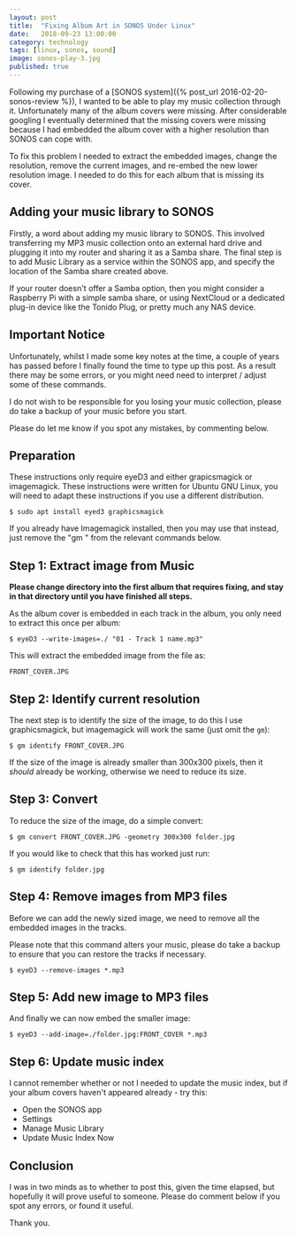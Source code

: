 ```yaml
---
layout: post
title:  "Fixing Album Art in SONOS Under Linux"
date:   2018-09-23 13:00:00
category: technology 
tags: [linux, sonos, sound]
image: sonos-play-3.jpg
published: true
---
```


Following my purchase of a [SONOS system]({% post_url 2016-02-20-sonos-review %}), I wanted to be able to play my music collection through it.
Unfortunately many of the album covers were missing.
After considerable googling I eventually determined that the missing covers were missing because I had embedded the album cover with a higher resolution than SONOS can cope with. 

To fix this problem I needed to extract the embedded images, change the resolution, remove the current images, and re-embed the new lower resolution image.
I needed to do this for each album that is missing its cover.

<!--more-->

Adding your music library to SONOS
----------------------------------

Firstly, a word about adding my music library to SONOS. 
This involved transferring my MP3 music collection onto an external hard drive and plugging it into my router and sharing it as a Samba share.
The final step is to add Music Library as a service within the SONOS app, and specify the location of the Samba share created above.

If your router doesn't offer a Samba option, then you might consider a Raspberry Pi with a simple samba share, or using NextCloud or a dedicated plug-in device like the Tonido Plug, or pretty much any NAS device.


Important Notice
----------------

Unfortunately, whilst I made some key notes at the time, a couple of years has passed before I finally found the time to type up this post.
As a result there may be some errors, or you might need need to interpret / adjust some of these commands.

I do not wish to be responsible for you losing your music collection, please do take a backup of your music before you start.

Please do let me know if you spot any mistakes, by commenting below.


Preparation
-----------

These instructions only require eyeD3 and either grapicsmagick or imagemagick.
These instructions were written for Ubuntu GNU Linux, you will need to adapt these instructions if you use a different distribution.

    $ sudo apt install eyed3 graphicsmagick

If you already have Imagemagick installed, then you may use that instead, just remove the "gm " from the relevant commands below.


Step 1: Extract image from Music
--------------------------------

**Please change directory into the first album that requires fixing, and stay in that directory until you have finished all steps.**

As the album cover is embedded in each track in the album, you only need to extract this once per album:

    $ eyeD3 --write-images=./ "01 - Track 1 name.mp3"

This will extract the embedded image from the file as:

    FRONT_COVER.JPG


Step 2: Identify current resolution
-----------------------------------

The next step is to identify the size of the image, to do this I use graphicsmagick, but imagemagick will work the same (just omit the `gm`):

    $ gm identify FRONT_COVER.JPG

If the size of the image is already smaller than 300x300 pixels, then it *should* already be working, otherwise we need to reduce its size.


Step 3: Convert
---------------

To reduce the size of the image, do a simple convert:

    $ gm convert FRONT_COVER.JPG -geometry 300x300 folder.jpg

If you would like to check that this has worked just run:

    $ gm identify folder.jpg


Step 4: Remove images from MP3 files
------------------------------------

Before we can add the newly sized image, we need to remove all the embedded images in the tracks.

Please note that this command alters your music, please do take a backup to ensure that you can restore the tracks if necessary.

    $ eyeD3 --remove-images *.mp3


Step 5: Add new image to MP3 files
----------------------------------

And finally we can now embed the smaller image:

    $ eyeD3 --add-image=./folder.jpg:FRONT_COVER *.mp3


Step 6: Update music index
--------------------------

I cannot remember whether or not I needed to update the music index, but if your album covers haven't appeared already - try this:

 * Open the SONOS app
 * Settings
 * Manage Music Library
 * Update Music Index Now


Conclusion
----------

I was in two minds as to whether to post this, given the time elapsed, but hopefully it will prove useful to someone. 
Please do comment below if you spot any errors, or found it useful.

Thank you.
